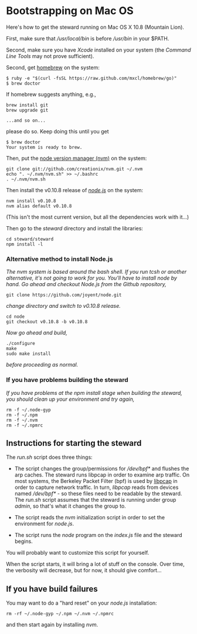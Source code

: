 # Bootstrapping on Mac OS
Here's how to get the steward running on Mac OS X 10.8 (Mountain Lion).

First, make sure that _/usr/local/bin_ is before _/usr/bin_ in your $PATH.

Second, make sure you have _Xcode_ installed on your system (the _Command Line Tools_ may not prove sufficient).

Second, get [homebrew](http://mxcl.github.io/homebrew/) on the system:

    $ ruby -e "$(curl -fsSL https://raw.github.com/mxcl/homebrew/go)"
    $ brew doctor

If homebrew suggests anything, e.g.,

    brew install git
    brew upgrade git

    ...and so on...

please do so. Keep doing this until you get

    $ brew doctor
    Your system is ready to brew.

Then, put the [node version manager (nvm)](https://github.com/creationix/nvm) on the system:

    git clone git://github.com/creationix/nvm.git ~/.nvm
    echo ". ~/.nvm/nvm.sh" >> ~/.bashrc  
    . ~/.nvm/nvm.sh

Then install the v0.10.8 release of [_node.js_](http://nodejs.org) on the system:

    nvm install v0.10.8
    nvm alias default v0.10.8

(This isn't the most current version, but all the dependencies work with it...)

Then go to the _steward_ directory and install the libraries:

    cd steward/steward
    npm install -l

### Alternative method to install Node.js

_The nvm system is based around the bash shell. If you run tcsh or another alternative, it's not going to work for you. You'll have to install node by hand. Go ahead and checkout Node.js from the Github repository,_

    git clone https://github.com/joyent/node.git

_change directory and switch to v0.10.8 release._

    cd node
    git checkout v0.10.8 -b v0.10.8

_Now go ahead and build,_

    ./configure
    make
    sudo make install

_before proceeding as normal._

### If you have problems building the steward

_If you have problems at the npm install stage when building the steward, you should clean up your environment and try again,_

	rm -f ~/.node-gyp
	rm -f ~/.npm
	rm -f ~/.nvm
	rm -f ~/.npmrc

## Instructions for starting the steward

The _run.sh_ script does three things:

* The script changes the group/permissions for _/dev/bpf*_ and flushes the arp caches.
The steward runs libpcap in order to examine arp traffic.
On most systems, the Berkeley Packet Filter (bpf) is used by [libpcap](http://www.tcpdump.org)
in order to capture network traffic.
In turn, _libpcap_ reads from devices named _/dev/bpf*_ - so these files need to be readable by the steward.
The _run.sh_ script assumes that the steward is running under group _admin_, so that's what it changes the group to.

* The script reads the _nvm_ initialization script in order to set the environment for _node.js_.

* The script runs the _node_ program on the _index.js_ file and the steward begins.

You will probably want to customize this script for yourself.

When the script starts, it will bring a lot of stuff on the console.
Over time, the verbosity will decrease, but for now, it should give comfort...

## If you have build failures
You may want to do a "hard reset" on your _node.js_ installation:

    rm -rf ~/.node-gyp ~/.npm ~/.nvm ~/.npmrc

and then start again by installing _nvm_.
